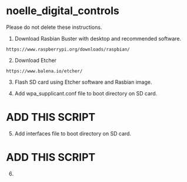 # noelle_digital_controls

Please do not delete these instructions.

1. Download Rasbian Buster with desktop and recommended software.
  ```
  https://www.raspberrypi.org/downloads/raspbian/
  ```
2. Download Etcher
  ```
  https://www.balena.io/etcher/
  ```
3. Flash SD card using Etcher software and Rasbian image.

4. Add wpa_supplicant.conf file to boot directory on SD card.
  # ADD THIS SCRIPT

5. Add interfaces file to boot directory on SD card.
  # ADD THIS SCRIPT

6. 

